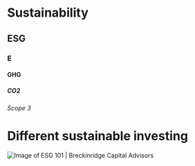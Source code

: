 # Sustainability
## ESG
### E
#### GHG
##### CO2
###### Scope 3

# Different sustainable investing
![Image of ESG 101 | Breckinridge Capital Advisors](https://breckinridge-fs.s3.amazonaws.com/files/callouts/umbrella.png)
